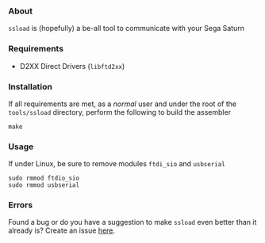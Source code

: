 ### About

`ssload` is (hopefully) a be-all tool to communicate with your Sega Saturn

### Requirements

 - D2XX Direct Drivers (`libftd2xx`)

### Installation

  If all requirements are met, as a _normal_ user and under the root
  of the `tools/ssload` directory, perform the following to build the
  assembler

    make

### Usage

  If under Linux, be sure to remove modules `ftdi_sio` and `usbserial`

    sudo rmmod ftdio_sio
    sudo rmmod usbserial

### Errors

  Found a bug or do you have a suggestion to make `ssload` even
  better than it already is? Create an issue [here][1].

[1]: https://github.com/mrkotfw/libyaul/issues
